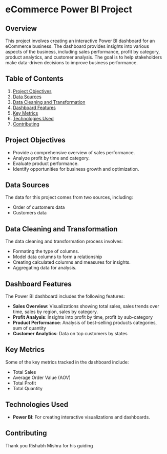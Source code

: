 # eCommerce Power BI Project

## Overview

This project involves creating an interactive Power BI dashboard for an eCommerce business. The dashboard provides insights into various aspects of the business, including sales performance, profit by category, product analytics, and customer analysis. The goal is to help stakeholders make data-driven decisions to improve business performance.

## Table of Contents

1. [Project Objectives](#project-objectives)
2. [Data Sources](#data-sources)
3. [Data Cleaning and Transformation](#data-cleaning-and-transformation)
4. [Dashboard Features](#dashboard-features)
5. [Key Metrics](#key-metrics)
6. [Technologies Used](#technologies-used)
7. [Contributing](#contributing)

## Project Objectives

- Provide a comprehensive overview of sales performance.
- Analyze profit by time and category.
- Evaluate product performance.
- Identify opportunities for business growth and optimization.

## Data Sources

The data for this project comes from two sources, including:

- Order of customers data
- Customers data

## Data Cleaning and Transformation

The data cleaning and transformation process involves:

- Formating the type of columns.
- Model data columns to form a relationship
- Creating calculated columns and measures for insights.
- Aggregating data for analysis.

## Dashboard Features

The Power BI dashboard includes the following features:

- **Sales Overview**: Visualizations showing total sales, sales trends over time, sales by region, sales by category.
- **Profit Analysis**: Insights into profit by time, profit by sub-category
- **Product Performance**: Analysis of best-selling products categories, sum of quantity
- **Customer Analytics**: Data on top customers by states

## Key Metrics

Some of the key metrics tracked in the dashboard include:

- Total Sales
- Average Order Value (AOV)
- Total Profit
- Total Quantity

## Technologies Used

- **Power BI**: For creating interactive visualizations and dashboards.

## Contributing

Thank you Rishabh Mishra for his guiding


